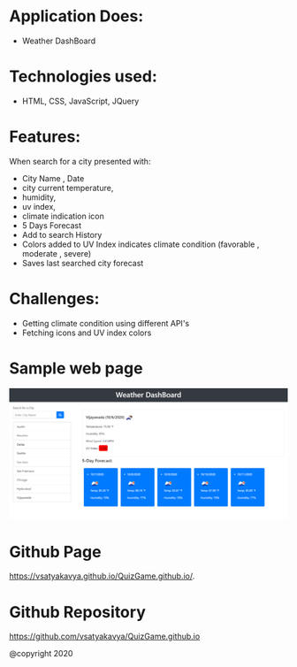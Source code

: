 
# Application Does:
* Weather DashBoard

# Technologies used:
* HTML, CSS, JavaScript, JQuery

# Features:
  When search for a city presented with:
 * City Name , Date
 * city current temperature,
 * humidity,
 * uv index, 
 * climate indication icon
 * 5 Days Forecast
 * Add to search History
 * Colors added to UV Index indicates climate condition (favorable , moderate , severe)
 * Saves last searched city forecast



# Challenges:
* Getting climate condition using different API's
* Fetching icons and UV index colors


# Sample web page
![picture](Assets/weather.png)

# Github Page 
 https://vsatyakavya.github.io/QuizGame.github.io/.



# Github Repository
https://github.com/vsatyakavya/QuizGame.github.io

@copyright 2020
